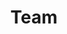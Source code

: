 ---
title: Team
redirect:   https://adinlab.github.io
layout:     redirect
nav: true
nav_order: 4
---